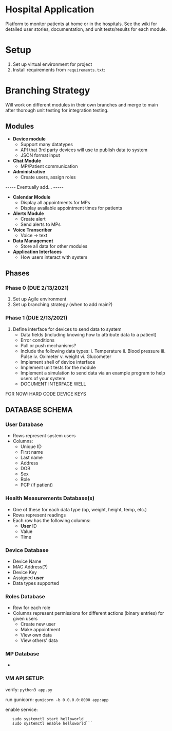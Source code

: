 # Hospital Application
Platform to monitor patients at home or in the hospitals. See the [wiki](https://github.com/sadiela/hospital-app/wiki) for detailed user stories, documentation, and unit tests/results for each module.

# Setup 
1. Set up virtual environment for project
2. Install requirements from `requirements.txt`:

# Branching Strategy
Will work on different modules in their own branches and merge to main after thorough unit testing for integration testing. 

## Modules
* **Device module**
    * Support many datatypes
    * API that 3rd party devices will use to publish data to system
    * JSON format input
* **Chat Module**
    * MP/Patient communication
* **Administrative**
    * Create users, assign roles

----- Eventually add... -----

* **Calendar Module**
    * Display all appointments for MPs
    * Display available appointment times for patients
* **Alerts Module**
    * Create alert
    * Send alerts to MPs
* **Voice Transcriber**
    * Voice -> text 
* **Data Management**
    * Store all data for other modules
* **Application Interfaces**
    * How users interact with system

## Phases
### Phase 0 (DUE 2/13/2021)
1. Set up Agile environment
2. Set up branching strategy (when to add main?)
### Phase 1 (DUE 2/13/2021)
1. Define interface for devices to send data to system
    * Data fields (including knowing how to attribute data to a patient)
    * Error conditions
    * Pull or push mechanisms?
    * Include the following data types:
        i. Temperature
        ii. Blood pressure
        iii. Pulse
        iv. Oximeter
        v. weight
        vi. Glucometer 
    * Implement shell of device interface
    * Implement unit tests for the module
    * Implement a simulation to send data via an example program to help users of your system
    * DOCUMENT INTERFACE WELL
    
FOR NOW: HARD CODE DEVICE KEYS

## DATABASE SCHEMA
### **User** Database
* Rows represent system users
* Columns: 
   * Unique ID
   * First name
   * Last name
   * Address
   * DOB
   * Sex
   * Role
   * PCP (if patient) 
### Health Measurements Database(s)
* One of these for each data type (bp, weight, height, temp, etc.)
* Rows represent readings
* Each row has the following columns:
   * **User** ID
   * Value
   * Time
### Device Database
* Device Name
* MAC Address(?)
* Device Key
* Assigned **user**
* Data types supported
### Roles Database
* Row for each role
* Columns represent permissions for different actions (binary entries) for given users
   * Create new user
   * Make appointment
   * View own data
   * View others' data 
### MP Database
* 


### VM API SETUP:

verify: `python3 app.py`

run gunicorn: `gunicorn -b 0.0.0.0:8000 app:app`

enable service: 
```sudo systemctl daemon-reload
   sudo systemctl start helloworld
   sudo systemctl enable helloworld```
